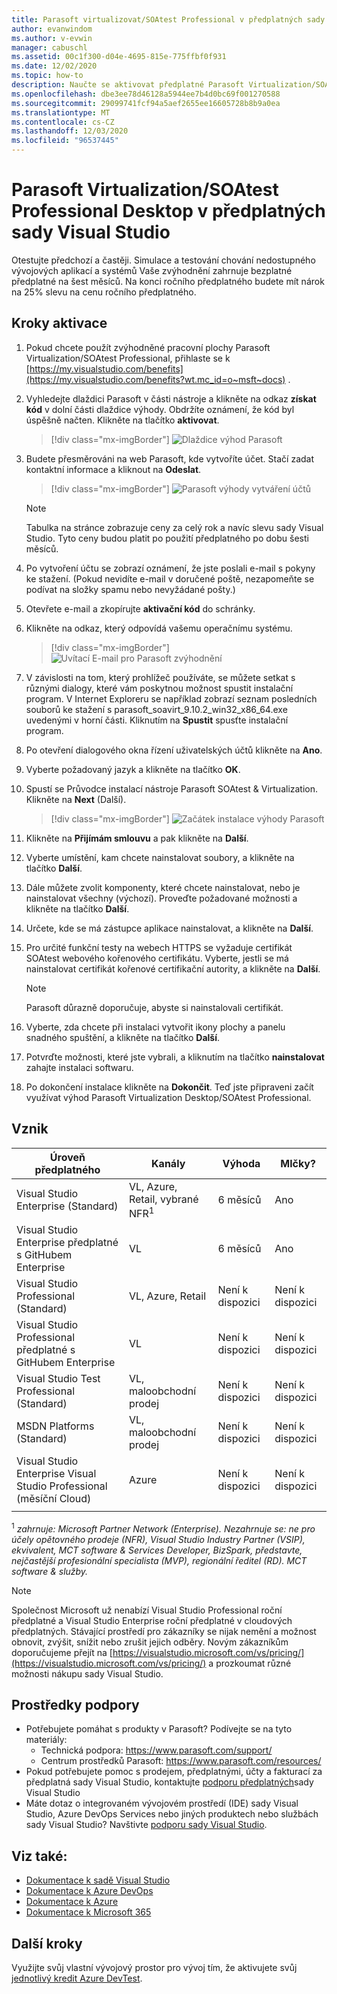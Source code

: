 ```yaml
---
title: Parasoft virtualizovat/SOAtest Professional v předplatných sady Visual Studio | Microsoft Docs
author: evanwindom
ms.author: v-evwin
manager: cabuschl
ms.assetid: 00c1f300-d04e-4695-815e-775ffbf0f931
ms.date: 12/02/2020
ms.topic: how-to
description: Naučte se aktivovat předplatné Parasoft Virtualization/SOA Test Professional, které je součástí vašeho předplatného sady Visual Studio.
ms.openlocfilehash: dbe3ee78d46128a5944ee7b4d0bc69f001270588
ms.sourcegitcommit: 29099741fcf94a5aef2655ee16605728b8b9a0ea
ms.translationtype: MT
ms.contentlocale: cs-CZ
ms.lasthandoff: 12/03/2020
ms.locfileid: "96537445"
---
```

# <a name="parasoft-virtualizesoatest-professional-desktop-in-visual-studio-subscriptions"></a>Parasoft Virtualization/SOAtest Professional Desktop v předplatných sady Visual Studio

Otestujte předchozí a častěji.  Simulace a testování chování nedostupného vývojových aplikací a systémů  Vaše zvýhodnění zahrnuje bezplatné předplatné na šest měsíců.  Na konci ročního předplatného budete mít nárok na 25% slevu na cenu ročního předplatného.

## <a name="activation-steps"></a>Kroky aktivace

1. Pokud chcete použít zvýhodněné pracovní plochy Parasoft Virtualization/SOAtest Professional, přihlaste se k [https://my.visualstudio.com/benefits](https://my.visualstudio.com/benefits?wt.mc_id=o~msft~docs) .

2. Vyhledejte dlaždici Parasoft v části nástroje a klikněte na odkaz **získat kód** v dolní části dlaždice výhody.   Obdržíte oznámení, že kód byl úspěšně načten.  Klikněte na tlačítko **aktivovat**.
   > [!div class="mx-imgBorder"]
   > ![Dlaždice výhod Parasoft](_img/vs-parasoft/vs-parasoft-tile.png "Pokud chcete začít, klikněte na dlaždici Parasoft na načíst kód a pak klikněte na aktivovat.")

3. Budete přesměrováni na web Parasoft, kde vytvoříte účet.  Stačí zadat kontaktní informace a kliknout na **Odeslat**.
   > [!div class="mx-imgBorder"]
   > ![Parasoft výhody vytváření účtů](_img/vs-parasoft/vs-parasoft-new-account.png "Zadejte svoje kontaktní údaje a kliknutím na Odeslat vytvořte svůj účet.")

   > [!Note]
   > Tabulka na stránce zobrazuje ceny za celý rok a navíc slevu sady Visual Studio. Tyto ceny budou platit po použití předplatného po dobu šesti měsíců.  

4. Po vytvoření účtu se zobrazí oznámení, že jste poslali e-mail s pokyny ke stažení.  (Pokud nevidíte e-mail v doručené poště, nezapomeňte se podívat na složky spamu nebo nevyžádané pošty.)

5. Otevřete e-mail a zkopírujte **aktivační kód** do schránky.

6. Klikněte na odkaz, který odpovídá vašemu operačnímu systému.
   > [!div class="mx-imgBorder"]
   > ![Uvítací E-mail pro Parasoft zvýhodnění](_img/vs-parasoft/vs-parasoft-email.png "Vyberte odkaz ke stažení, který odpovídá vašemu operačnímu systému.")

7. V závislosti na tom, který prohlížeč používáte, se můžete setkat s různými dialogy, které vám poskytnou možnost spustit instalační program.  V Internet Exploreru se například zobrazí seznam posledních souborů ke stažení s parasoft_soavirt_9.10.2_win32_x86_64.exe uvedenými v horní části. Kliknutím na **Spustit** spusťte instalační program.

8. Po otevření dialogového okna řízení uživatelských účtů klikněte na **Ano**.

9. Vyberte požadovaný jazyk a klikněte na tlačítko **OK**.

10. Spustí se Průvodce instalací nástroje Parasoft SOAtest & Virtualization.  Klikněte na **Next** (Další).
    > [!div class="mx-imgBorder"]
    > ![Začátek instalace výhody Parasoft](_img/vs-parasoft/vs-parasoft-start-install.png "Kliknutím na tlačítko Další zahajte instalaci Parasoft SOAtest & virtualizovat.")

11. Klikněte na **Přijímám smlouvu** a pak klikněte na **Další**.

12. Vyberte umístění, kam chcete nainstalovat soubory, a klikněte na tlačítko **Další**.

13. Dále můžete zvolit komponenty, které chcete nainstalovat, nebo je nainstalovat všechny (výchozí).  Proveďte požadované možnosti a klikněte na tlačítko **Další**.

14. Určete, kde se má zástupce aplikace nainstalovat, a klikněte na **Další**.

15. Pro určité funkční testy na webech HTTPS se vyžaduje certifikát SOAtest webového kořenového certifikátu.  Vyberte, jestli se má nainstalovat certifikát kořenové certifikační autority, a klikněte na **Další**.
    > [!NOTE]
    > Parasoft důrazně doporučuje, abyste si nainstalovali certifikát.

16. Vyberte, zda chcete při instalaci vytvořit ikony plochy a panelu snadného spuštění, a klikněte na tlačítko **Další**.

17. Potvrďte možnosti, které jste vybrali, a kliknutím na tlačítko **nainstalovat** zahajte instalaci softwaru.

18. Po dokončení instalace klikněte na **Dokončit**. Teď jste připraveni začít využívat výhod Parasoft Virtualization Desktop/SOAtest Professional.

## <a name="eligibility"></a>Vznik

| Úroveň předplatného                                                 |     Kanály                                            | Výhoda                                                          | Mlčky?    |
|--------------------------------------------------------------------|---------------------------------------------------------|------------------------------------------------------------------|---------------|
| Visual Studio Enterprise (Standard)   | VL, Azure, Retail, vybrané NFR<sup>1</sup> | 6 měsíců       |  Ano       |
| Visual Studio Enterprise předplatné s GitHubem Enterprise | VL | 6 měsíců       |  Ano       |
| Visual Studio Professional (Standard) | VL, Azure, Retail                                       | Není k dispozici                                                           |Není k dispozici         |
| Visual Studio Professional předplatné s GitHubem Enterprise | VL                                      | Není k dispozici                                                           |Není k dispozici         |
| Visual Studio Test Professional (Standard)                         | VL, maloobchodní prodej                                              | Není k dispozici                                                           |Není k dispozici         |
| MSDN Platforms (Standard)                                          | VL, maloobchodní prodej                                              | Není k dispozici                                                           |Není k dispozici         |
| Visual Studio Enterprise Visual Studio Professional (měsíční Cloud) | Azure                                       | Není k dispozici                                                           |Není k dispozici|
||

<sup>1</sup>  *zahrnuje: Microsoft Partner Network (Enterprise).  Nezahrnuje se: ne pro účely opětovného prodeje (NFR), Visual Studio Industry Partner (VSIP), ekvivalent, MCT software & Services Developer, BizSpark, představte, nejčastější profesionální specialista (MVP), regionální ředitel (RD).  MCT software & služby.*

> [!NOTE]
> Společnost Microsoft už nenabízí Visual Studio Professional roční předplatné a Visual Studio Enterprise roční předplatné v cloudových předplatných. Stávající prostředí pro zákazníky se nijak nemění a možnost obnovit, zvýšit, snížit nebo zrušit jejich odběry. Novým zákazníkům doporučujeme přejít na [https://visualstudio.microsoft.com/vs/pricing/](https://visualstudio.microsoft.com/vs/pricing/) a prozkoumat různé možnosti nákupu sady Visual Studio.

## <a name="support-resources"></a>Prostředky podpory
- Potřebujete pomáhat s produkty v Parasoft?  Podívejte se na tyto materiály:
  - Technická podpora:  https://www.parasoft.com/support/
  - Centrum prostředků Parasoft:  https://www.parasoft.com/resources/
- Pokud potřebujete pomoc s prodejem, předplatnými, účty a fakturací za předplatná sady Visual Studio, kontaktujte [podporu předplatných](https://visualstudio.microsoft.com/subscriptions/support/)sady Visual Studio
- Máte dotaz o integrovaném vývojovém prostředí (IDE) sady Visual Studio, Azure DevOps Services nebo jiných produktech nebo službách sady Visual Studio?  Navštivte [podporu sady Visual Studio](https://visualstudio.microsoft.com/support/).

## <a name="see-also"></a>Viz také:
- [Dokumentace k sadě Visual Studio](/visualstudio/)
- [Dokumentace k Azure DevOps](/azure/devops/)
- [Dokumentace k Azure](/azure/)
- [Dokumentace k Microsoft 365](/microsoft-365/)

## <a name="next-steps"></a>Další kroky
Využijte svůj vlastní vývojový prostor pro vývoj tím, že aktivujete svůj [jednotlivý kredit Azure DevTest](vs-azure.md).